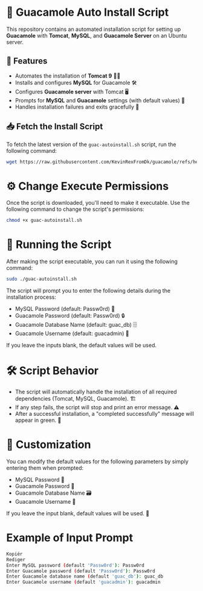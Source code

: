 # 🥑 Guacamole Auto Install Script

This repository contains an automated installation script for setting up **Guacamole** with **Tomcat**, **MySQL**, and **Guacamole Server** on an Ubuntu server.

## 🔧 Features

- Automates the installation of **Tomcat 9** 🐱‍💻
- Installs and configures **MySQL** for Guacamole 🛠️
- Configures **Guacamole server** with Tomcat 🖥️
- Prompts for **MySQL** and **Guacamole** settings (with default values) 📝
- Handles installation failures and exits gracefully 🚨

## 📥 Fetch the Install Script

To fetch the latest version of the `guac-autoinstall.sh` script, run the following command:

```bash
wget https://raw.githubusercontent.com/KevinRexFromDk/guacamole/refs/heads/main/guac-autoinstall.sh -O guac-autoinstall.sh
```

# ⚙️ Change Execute Permissions
Once the script is downloaded, you'll need to make it executable. Use the following command to change the script's permissions:

```bash
chmod +x guac-autoinstall.sh
```

# 🚀 Running the Script
After making the script executable, you can run it using the following command:

```bash
sudo ./guac-autoinstall.sh
```

The script will prompt you to enter the following details during the installation process:
 - MySQL Password (default: Passw0rd) 🔑
 - Guacamole Password (default: Passw0rd) 🔒
 - Guacamole Database Name (default: guac_db) 🗄️
 - Guacamole Username (default: guacadmin) 👤

If you leave the inputs blank, the default values will be used.

# 🛠️ Script Behavior
 - The script will automatically handle the installation of all required dependencies (Tomcat, MySQL, Guacamole). 🏗️
 - If any step fails, the script will stop and print an error message. ⚠️
 - After a successful installation, a "completed successfully" message will appear in green. 🎉

# 🔧 Customization
You can modify the default values for the following parameters by simply entering them when prompted:
 - MySQL Password 💬
 - Guacamole Password 🔐
 - Guacamole Database Name 🗃️
 - Guacamole Username 👤

If you leave the input blank, default values will be used. 📜

# Example of Input Prompt
```bash
Kopiér
Rediger
Enter MySQL password (default 'Passw0rd'): Passw0rd
Enter Guacamole password (default 'Passw0rd'): Passw0rd
Enter Guacamole database name (default 'guac_db'): guac_db
Enter Guacamole username (default 'guacadmin'): guacadmin
```
